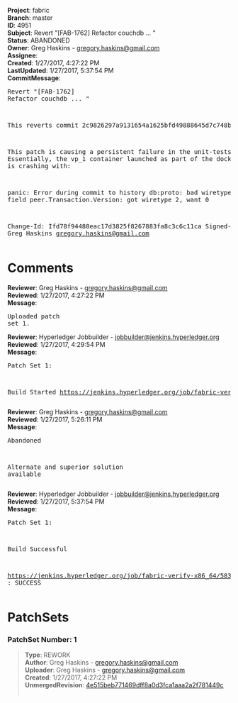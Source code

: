 <strong>Project</strong>: fabric<br><strong>Branch</strong>: master<br><strong>ID</strong>: 4951<br><strong>Subject</strong>: Revert "[FAB-1762] Refactor couchdb ... "<br><strong>Status</strong>: ABANDONED<br><strong>Owner</strong>: Greg Haskins - gregory.haskins@gmail.com<br><strong>Assignee</strong>:<br><strong>Created</strong>: 1/27/2017, 4:27:22 PM<br><strong>LastUpdated</strong>: 1/27/2017, 5:37:54 PM<br><strong>CommitMessage</strong>:<br><pre>Revert "[FAB-1762] Refactor couchdb ... "

This reverts commit 2c9826297a9131654a1625bfd49888645d7c748b.

This patch is causing a persistent failure in the unit-tests.
Essentially, the vp_1 container launched as part of the
docker-compose is crashing with:

panic: Error during commit to history db:proto: bad wiretype
for field peer.Transaction.Version: got wiretype 2, want 0

Change-Id: Ifd78f94488eac17d3825f8267883fa8c3c6c11ca
Signed-off-by: Greg Haskins <gregory.haskins@gmail.com>
</pre><h1>Comments</h1><strong>Reviewer</strong>: Greg Haskins - gregory.haskins@gmail.com<br><strong>Reviewed</strong>: 1/27/2017, 4:27:22 PM<br><strong>Message</strong>: <pre>Uploaded patch set 1.</pre><strong>Reviewer</strong>: Hyperledger Jobbuilder - jobbuilder@jenkins.hyperledger.org<br><strong>Reviewed</strong>: 1/27/2017, 4:29:54 PM<br><strong>Message</strong>: <pre>Patch Set 1:

Build Started https://jenkins.hyperledger.org/job/fabric-verify-x86_64/5830/</pre><strong>Reviewer</strong>: Greg Haskins - gregory.haskins@gmail.com<br><strong>Reviewed</strong>: 1/27/2017, 5:26:11 PM<br><strong>Message</strong>: <pre>Abandoned

Alternate and superior solution available</pre><strong>Reviewer</strong>: Hyperledger Jobbuilder - jobbuilder@jenkins.hyperledger.org<br><strong>Reviewed</strong>: 1/27/2017, 5:37:54 PM<br><strong>Message</strong>: <pre>Patch Set 1:

Build Successful 

https://jenkins.hyperledger.org/job/fabric-verify-x86_64/5830/ : SUCCESS</pre><h1>PatchSets</h1><h3>PatchSet Number: 1</h3><blockquote><strong>Type</strong>: REWORK<br><strong>Author</strong>: Greg Haskins - gregory.haskins@gmail.com<br><strong>Uploader</strong>: Greg Haskins - gregory.haskins@gmail.com<br><strong>Created</strong>: 1/27/2017, 4:27:22 PM<br><strong>UnmergedRevision</strong>: [4e515beb771469dff8a0d3fca1aaa2a2f781449c](https://github.com/hyperledger-gerrit-archive/fabric/commit/4e515beb771469dff8a0d3fca1aaa2a2f781449c)<br><br></blockquote>